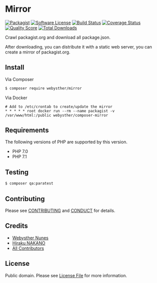 # Mirror

[![Packagist](https://goo.gl/7HFLGg)](https://packagist.org/packages/webysther/mirror)
[![Software License](https://goo.gl/ieFvw1)](LICENSE.md)
[![Build Status](https://goo.gl/8XxkEZ)](https://travis-ci.org/Webysther/mirror)
[![Coverage Status](https://goo.gl/jn3gpk)](https://scrutinizer-ci.com/g/Webysther/mirror/code-structure)
[![Quality Score](https://goo.gl/Mo4Ekf)](https://scrutinizer-ci.com/g/Webysther/mirror)
[![Total Downloads](https://goo.gl/N36ZYq)](https://packagist.org/packages/webysther/mirror)

Crawl packagist.org and download all package.json.

After downloading, you can distribute it with a static web server, 
you can create a mirror of packagist.org.

## Install

Via Composer

``` bash
$ composer require webysther/mirror
```

Via Docker

```shell
# Add to /etc/crontab to create/update the mirror
* * * * * root docker run --rm --name packagist -v /var/www/html:/public webysther/composer-mirror
```

## Requirements

The following versions of PHP are supported by this version.

* PHP 7.0
* PHP 7.1

## Testing

``` bash
$ composer qa:paratest
```

## Contributing

Please see [CONTRIBUTING](CONTRIBUTING.md) and [CONDUCT](CONDUCT.md) for details.

## Credits

- [Webysther Nunes](https://github.com/Webysther)
- [Hiraku NAKANO](https://github.com/hirak)
- [All Contributors](https://github.com/Webysther/mirror/contributors)

## License

Public domain. Please see [License File](LICENSE.md) for more information.

